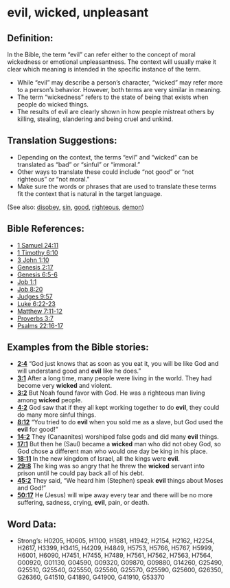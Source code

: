 # evil, wicked, unpleasant

## Definition:

In the Bible, the term “evil” can refer either to the concept of moral wickedness or emotional unpleasantness. The context will usually make it clear which meaning is intended in the specific instance of the term.

* While “evil” may describe a person’s character, “wicked” may refer more to a person’s behavior. However, both terms are very similar in meaning.
* The term “wickedness” refers to the state of being that exists when people do wicked things.
* The results of evil are clearly shown in how people mistreat others by killing, stealing, slandering and being cruel and unkind.

## Translation Suggestions:

* Depending on the context, the terms “evil” and “wicked” can be translated as “bad” or “sinful” or “immoral.”
* Other ways to translate these could include “not good” or “not righteous” or “not moral.”
* Make sure the words or phrases that are used to translate these terms fit the context that is natural in the target language.

(See also: [disobey](../other/disobey.md), [sin](../kt/sin.md), [good](../kt/good.md), [righteous](../kt/righteous.md), [demon](../kt/demon.md))

## Bible References:

* [1 Samuel 24:11](rc://en/tn/help/1sa/24/11)
* [1 Timothy 6:10](rc://en/tn/help/1ti/06/10)
* [3 John 1:10](rc://en/tn/help/3jn/01/10)
* [Genesis 2:17](rc://en/tn/help/gen/02/17)
* [Genesis 6:5-6](rc://en/tn/help/gen/06/05)
* [Job 1:1](rc://en/tn/help/job/01/01)
* [Job 8:20](rc://en/tn/help/job/08/20)
* [Judges 9:57](rc://en/tn/help/jdg/09/57)
* [Luke 6:22-23](rc://en/tn/help/luk/06/22)
* [Matthew 7:11-12](rc://en/tn/help/mat/07/11)
* [Proverbs 3:7](rc://en/tn/help/pro/03/07)
* [Psalms 22:16-17](rc://en/tn/help/psa/022/016)

## Examples from the Bible stories:

* __[2:4](rc://en/tn/help/obs/02/04)__ “God just knows that as soon as you eat it, you will be like God and will understand good and __evil__ like he does.”
* __[3:1](rc://en/tn/help/obs/03/01)__ After a long time, many people were living in the world. They had become very __wicked__ and violent.
* __[3:2](rc://en/tn/help/obs/03/02)__ But Noah found favor with God. He was a righteous man living among __wicked__ people.
* __[4:2](rc://en/tn/help/obs/04/02)__ God saw that if they all kept working together to do __evil__, they could do many more sinful things.
* __[8:12](rc://en/tn/help/obs/08/12)__ “You tried to do __evil__ when you sold me as a slave, but God used the __evil__ for good!”
* __[14:2](rc://en/tn/help/obs/14/02)__ They (Canaanites) worshiped false gods and did many __evil__ things.
* __[17:1](rc://en/tn/help/obs/17/01)__ But then he (Saul) became a __wicked__ man who did not obey God, so God chose a different man who would one day be king in his place.
* __[18:11](rc://en/tn/help/obs/18/11)__ In the new kingdom of Israel, all the kings were __evil__.
* __[29:8](rc://en/tn/help/obs/29/08)__ The king was so angry that he threw the __wicked__ servant into prison until he could pay back all of his debt.
* __[45:2](rc://en/tn/help/obs/45/02)__ They said, “We heard him (Stephen) speak __evil__ things about Moses and God!”
* __[50:17](rc://en/tn/help/obs/50/17)__ He (Jesus) will wipe away every tear and there will be no more suffering, sadness, crying, __evil__, pain, or death.

## Word Data:

* Strong’s: H0205, H0605, H1100, H1681, H1942, H2154, H2162, H2254, H2617, H3399, H3415, H4209, H4849, H5753, H5766, H5767, H5999, H6001, H6090, H7451, H7455, H7489, H7561, H7562, H7563, H7564, G00920, G01130, G04590, G09320, G09870, G09880, G14260, G25490, G25510, G25540, G25550, G25560, G25570, G25590, G25600, G26350, G26360, G41510, G41890, G41900, G41910, G53370
